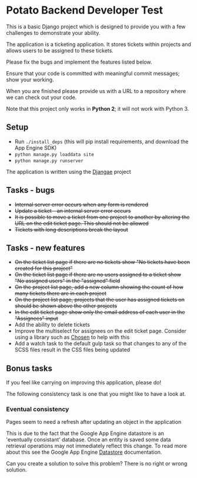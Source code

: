 
# Potato Backend Developer Test

This is a basic Django project which is designed to provide you with a few challenges to demonstrate your ability.

The application is a ticketing application. It stores tickets within projects and allows users to be assigned to these tickets.

Please fix the bugs and implement the features listed below.

Ensure that your code is committed with meaningful commit messages; show your working.

When you are finished please provide us with a URL to a repository where we can check out your code.

Note that this project only works in **Python 2**; it will not work with Python 3.

## Setup

- Run `./install_deps` (this will pip install requirements, and download the App Engine SDK)
- `python manage.py loaddata site`
- `python manage.py runserver`

The application is written using the [Djangae](http://djangae.readthedocs.org/en/latest/) project

## Tasks - bugs

- ~~Internal server error occurs when any form is rendered~~
- ~~Update a ticket - an internal server error occurs~~
- ~~It is possible to move a ticket from one project to another by altering the URL on the edit ticket page. This should not be allowed~~
- ~~Tickets with long descriptions break the layout~~

## Tasks - new features

- ~~On the ticket list page if there are no tickets show "No tickets have been created for this project"~~
- ~~On the ticket list page if there are no users assigned to a ticket show "No assigned users" in the "assigned" field~~
- ~~On the project list page, add a new column showing the count of how many tickets there are in each project~~
- ~~On the project list page, projects that the user has assigned tickets on should be shown above the other projects~~
- ~~In the edit ticket page show only the email address of each user in the "Assignees" input~~
- Add the ability to delete tickets
- Improve the multiselect for assignees on the edit ticket page. Consider using a library such as [Chosen](http://harvesthq.github.io/chosen/) to help with this
- Add a watch task to the default gulp task so that changes to any of the SCSS files result in the CSS files being updated


## Bonus tasks

If you feel like carrying on improving this application, please do!

The following consistency task is one that you might like to have a look at.

### Eventual consistency

Pages seem to need a refresh after updating an object in the application

This is due to the fact that the Google App Engine datastore is an 'eventually consistant' database. Once an entity is saved some data retrieval operations may not immediately reflect this change. To read more about this see the Google App Engine [Datastore](https://cloud.google.com/appengine/docs/python/datastore/) documentation.

Can you create a solution to solve this problem?  There is no right or wrong solution.
